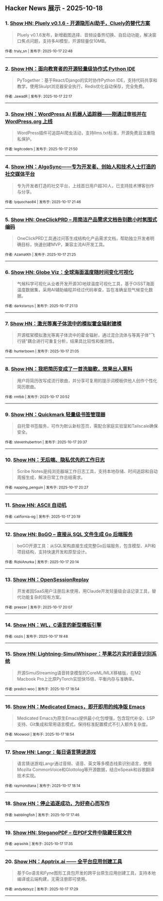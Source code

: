 ## Hacker News 展示 - 2025-10-18


### 1. [Show HN: Pluely v0.1.6 - 开源隐形AI助手，Cluely的替代方案](https://news.ycombinator.com/item?id=45623035)
> Pluely v0.1.6发布，新增截图选择、音频设备热切换、自启动功能，解决窗口焦点问题，支持多AI模型，开源轻量仅10MB。

<sub>作者: truly_sn | 发布于: 2025-10-17 22:48</sub>

---

### 2. [Show HN：面向教育者的开源轻量级协作式 Python IDE](https://news.ycombinator.com/item?id=45622796)
> PyTogether：基于React/Django的实时协作Python IDE，支持代码共享和教学，使用Skulpt浏览器安全执行，Redis优化自动保存，完全免费。

<sub>作者: JawadR | 发布于: 2025-10-17 22:17</sub>

---

### 3. [Show HN：WordPress AI 机器人追踪器——刚通过审核并在 WordPress.org 上线](https://news.ycombinator.com/item?id=45622526)
> WordPress插件可追踪AI爬虫活动，支持llms.txt标准，开源免费且注重隐私保护。

<sub>作者: legitcoders | 发布于: 2025-10-17 21:50</sub>

---

### 4. [Show HN：AlgoSync——专为开发者、创始人和技术人士打造的社交媒体平台](https://news.ycombinator.com/item?id=45622493)
> 专为开发者打造的社交平台，上线首日用户超30人，已支持技术博客创作与分享。

<sub>作者: lyquochao84 | 发布于: 2025-10-17 21:46</sub>

---

### 5. [Show HN: OneClickPRD – 用简洁产品需求文档告别数小时氛围式编码](https://news.ycombinator.com/item?id=45622273)
> OneClickPRD工具通过问答生成结构化产品需求文档，帮助独立开发者明确目标，快速创建MVP，兼容主流AI开发工具。

<sub>作者: AzamatKh | 发布于: 2025-10-17 21:25</sub>

---

### 6. [Show HN: Globe Viz：全球海面温度随时间变化可视化](https://news.ycombinator.com/item?id=45622152)
> 气候科学可视化从业者开发开源3D地球温度可视化工具，基于OISST海面温度数据集，采用AI辅助编程并经过代码审查，旨在准确呈现气候变化数据。

<sub>作者: darkstarsys | 发布于: 2025-10-17 21:13</sub>

---

### 7. [Show HN：激光等离子体流中的模拟霍金辐射建模](https://news.ycombinator.com/item?id=45622054)
> 开源框架模拟激光等离子体流中的霍金辐射，通过混合流体与等离子体"飞行镜"耦合进行可重复分析，结果具比较性和推测性。

<sub>作者: hunterbown | 发布于: 2025-10-17 21:05</sub>

---

### 8. [Show HN：我把简历变成了一首洗脑歌，效果出人意料](https://news.ycombinator.com/item?id=45621916)
> 用户将简历改写成流行歌曲，并分享可复用的提示词模板供他人创作个性化简历歌曲。

<sub>作者: rmtbb | 发布于: 2025-10-17 20:52</sub>

---

### 9. [Show HN：Quickmark 轻量级书签管理器](https://news.ycombinator.com/item?id=45621764)
> 自托管书签服务，可作为默认新标签页，需配合家庭实验室和Tailscale确保安全。

<sub>作者: stevenhubertron | 发布于: 2025-10-17 20:37</sub>

---

### 10. [Show HN：无后端、隐私优先的工作日志](https://news.ycombinator.com/item?id=45621644)
> Scribe Notes是纯浏览器端工作日志工具，支持本地存储、时间追踪和自动周报生成，解决日常工作总结需求。

<sub>作者: napping_penguin | 发布于: 2025-10-17 20:27</sub>

---

### 11. [Show HN: ASCII 自动机](https://news.ycombinator.com/item?id=45621571)

<sub>作者: california-og | 发布于: 2025-10-17 20:19</sub>

---

### 12. [Show HN: BoGO – 直接从 SQL 文件生成 Go 后端服务](https://news.ycombinator.com/item?id=45621499)
> boGO开源工具：从SQL架构直接生成完整Go后端服务，包含模型、API和项目结构，支持快速开发和原型设计。

<sub>作者: RizkiAnurka | 发布于: 2025-10-17 20:14</sub>

---

### 13. [Show HN：OpenSessionReplay](https://news.ycombinator.com/item?id=45621400)
> 开发者因SaaS用户注册后未使用，用Claude开发轻量级会话记录工具，替代功能复杂的现有方案。

<sub>作者: preezer | 发布于: 2025-10-17 20:07</sub>

---

### 14. [Show HN：WL，C语言的新型模板引擎](https://news.ycombinator.com/item?id=45621211)

<sub>作者: cozis | 发布于: 2025-10-17 19:48</sub>

---

### 15. [Show HN: Lightning-SimulWhisper：苹果芯片实时语音识别系统](https://news.ycombinator.com/item?id=45620534)
> 开源SimulStreaming语音转录模型的CoreML/MLX移植版，在M2 Macbook Pro上比原PyTorch实现快15倍，平衡内存与准确率。

<sub>作者: predict-woo | 发布于: 2025-10-17 18:54</sub>

---

### 16. [Show HN：Medicated Emacs，即开即用的纯净版 Emacs](https://news.ycombinator.com/item?id=45620528)
> Medicated Emacs为原生Emacs提供最小化包增强，包含现代补全、LSP支持、Git集成和常用语言模式，保持标准配置模式不引入额外复杂度。

<sub>作者: Moowool | 发布于: 2025-10-17 18:54</sub>

---

### 17. [Show HN: Langr：每日语言猜谜游戏](https://news.ycombinator.com/item?id=45619994)
> 语言猜谜游戏Langr通过音频、语音、英文等多模态线索识别语言，使用Mozilla CommonVoice和Glottolog等开源数据，结合eSpeak和谷歌翻译技术实现。

<sub>作者: raymondtana | 发布于: 2025-10-17 18:14</sub>

---

### 18. [Show HN：停止追逐成功，为好奇心而写作](https://news.ycombinator.com/item?id=45619619)

<sub>作者: babblingfish | 发布于: 2025-10-17 17:46</sub>

---

### 19. [Show HN: SteganoPDF – 在PDF文件中隐藏任意文件](https://news.ycombinator.com/item?id=45619466)

<sub>作者: aqrashik | 发布于: 2025-10-17 17:35</sub>

---

### 20. [Show HN：Apptrix.ai —— 全平台应用创建工具](https://news.ycombinator.com/item?id=45619389)
> 基于Go语言和Fyne图形工具包开发的跨平台原生应用创建工具，支持本地编译或云端构建，无需注册即可使用。

<sub>作者: andydotxyz | 发布于: 2025-10-17 17:29</sub>

---
